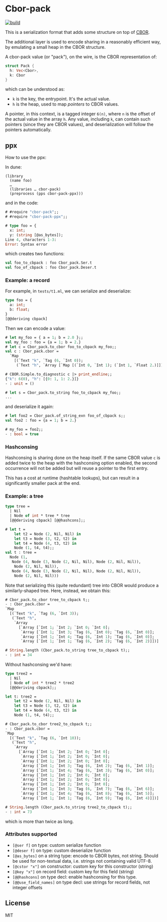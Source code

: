 # Cbor-pack

[![build](https://github.com/imandra-ai/cbor-pack/actions/workflows/main.yml/badge.svg)](https://github.com/imandra-ai/cbor-pack/actions/workflows/main.yml)

This is a serialization format that adds some structure on top of [CBOR](https://cbor.io).

The additional layer is used to encode sharing in a reasonably efficient way, by
emulating a small heap in the CBOR structure.

A cbor-pack value (or "pack"), on the wire, is the CBOR representation of:

```rust
struct Pack {
  h: Vec<Cbor>,
  k: Cbor
}
```

which can be understood as:
- `k` is the key, the entrypoint. It's the actual value.
- `h` is the heap, used to map _pointers_ to CBOR values.

A pointer, in this context, is a tagged integer `6(n)`, where `n` is the offset
of the actual value in the array `h`. Any value, including `k`, can contain such
pointers (since they are CBOR values), and deserialization will follow the
pointers automatically.

## ppx

How to use the ppx:

In dune:
```
(library
  (name foo)
  …
  (libraries … cbor-pack)
  (preprocess (pps cbor-pack-ppx)))
```

and in the code:

```ocaml
# #require "cbor-pack";;
# #require "cbor-pack-ppx";;
```

```ocaml
# type foo = {
  x: int;
  y: (string [@as_bytes]);
Line 4, characters 1-3:
Error: Syntax error
```

which creates two functions:

<!-- $MDX skip -->
```ocaml
val foo_to_cbpack : foo Cbor_pack.Ser.t
val foo_of_cbpack : foo Cbor_pack.Deser.t
```

### Example: a record

For example, in `tests/t1.ml`, we can serialize and deserialize:

```ocaml
type foo = {
  a: int;
  b: float;
}
[@@deriving cbpack]
```

Then we can encode a value:

```ocaml
# let my_foo = { a = 1; b = 2.0 };;
val my_foo : foo = {a = 1; b = 2.}
# let c = Cbor_pack.to_cbor foo_to_cbpack my_foo;;
val c : Cbor_pack.cbor =
  `Map
    [(`Text "k", `Tag (6, `Int 0));
     (`Text "h", `Array [`Map [(`Int 0, `Int 1); (`Int 1, `Float 2.)]])]

# CBOR.Simple.to_diagnostic c |> print_endline;;
{"k": 6(0), "h": [{0: 1, 1: 2.}]}
- : unit = ()

# let s = Cbor_pack.to_string foo_to_cbpack my_foo;;
...
```

and deserialize it again:

```ocaml
# let foo2 = Cbor_pack.of_string_exn foo_of_cbpack s;;
val foo2 : foo = {a = 1; b = 2.}

# my_foo = foo2;;
- : bool = true
```

### Hashconsing

Hashconsing is sharing done on the heap itself. If the same CBOR value `c` is added twice to the heap
with the hashconsing option enabled, the second occurrence will not be added but will reuse a
pointer to the first entry.

This has a cost at runtime (hashtable lookups), but can result in a significantly smaller pack at the end.

### Example: a tree

```ocaml
type tree =
  | Nil
  | Node of int * tree * tree
  [@@deriving cbpack] [@@hashcons];;
```


```ocaml
# let t =
    let t2 = Node (2, Nil, Nil) in
    let t3 = Node (3, t2, t2) in
    let t4 = Node (4, t3, t2) in
    Node (1, t4, t4);;
val t : tree =
  Node (1,
   Node (4, Node (3, Node (2, Nil, Nil), Node (2, Nil, Nil)),
    Node (2, Nil, Nil)),
   Node (4, Node (3, Node (2, Nil, Nil), Node (2, Nil, Nil)),
    Node (2, Nil, Nil)))
```

Note that serializing this (quite redundant) tree into CBOR would produce
a similarly-shaped tree. Here, instead, we obtain this:

```ocaml
# Cbor_pack.to_cbor tree_to_cbpack t;;
- : Cbor_pack.cbor =
`Map
  [(`Text "k", `Tag (6, `Int 3));
   (`Text "h",
    `Array
      [`Array [`Int 1; `Int 2; `Int 0; `Int 0];
       `Array [`Int 1; `Int 3; `Tag (6, `Int 0); `Tag (6, `Int 0)];
       `Array [`Int 1; `Int 4; `Tag (6, `Int 1); `Tag (6, `Int 0)];
       `Array [`Int 1; `Int 1; `Tag (6, `Int 2); `Tag (6, `Int 2)]])]

# String.length (Cbor_pack.to_string tree_to_cbpack t);;
- : int = 34
```

Without hashconsing we'd have:

```ocaml
type tree2 =
  | Nil
  | Node of int * tree2 * tree2
  [@@deriving cbpack];;

let t: tree2 =
    let t2 = Node (2, Nil, Nil) in
    let t3 = Node (3, t2, t2) in
    let t4 = Node (4, t3, t2) in
    Node (1, t4, t4);;
```

```ocaml
# Cbor_pack.to_cbor tree2_to_cbpack t;;
- : Cbor_pack.cbor =
`Map
  [(`Text "k", `Tag (6, `Int 10));
   (`Text "h",
    `Array
      [`Array [`Int 1; `Int 2; `Int 0; `Int 0];
       `Array [`Int 1; `Int 2; `Int 0; `Int 0];
       `Array [`Int 1; `Int 2; `Int 0; `Int 0];
       `Array [`Int 1; `Int 3; `Tag (6, `Int 2); `Tag (6, `Int 1)];
       `Array [`Int 1; `Int 4; `Tag (6, `Int 3); `Tag (6, `Int 0)];
       `Array [`Int 1; `Int 2; `Int 0; `Int 0];
       `Array [`Int 1; `Int 2; `Int 0; `Int 0];
       `Array [`Int 1; `Int 2; `Int 0; `Int 0];
       `Array [`Int 1; `Int 3; `Tag (6, `Int 7); `Tag (6, `Int 6)];
       `Array [`Int 1; `Int 4; `Tag (6, `Int 8); `Tag (6, `Int 5)];
       `Array [`Int 1; `Int 1; `Tag (6, `Int 9); `Tag (6, `Int 4)]])]

# String.length (Cbor_pack.to_string tree2_to_cbpack t);;
- : int = 73
```

which is more than twice as long.

### Attributes supported

- `[@ser f]` on type: custom serialize function
- `[@deser f]` on type: custom deserialize function
- `[@as_bytes]` on a string type: encode to CBOR bytes, not string.
    Should be used for non-textual data, i.e. strings not containing valid UTF-8.
- `[@cstor "x"]` on constructor: custom key for this constructor (string)
- `[@key "x"]` on record field: custom key for this field (string)
- `[@@hashcons]` on type decl: enable hashconsing for this type.
- `[@@use_field_names]` on type decl: use strings for record fields, not integer offsets

## License

MIT
